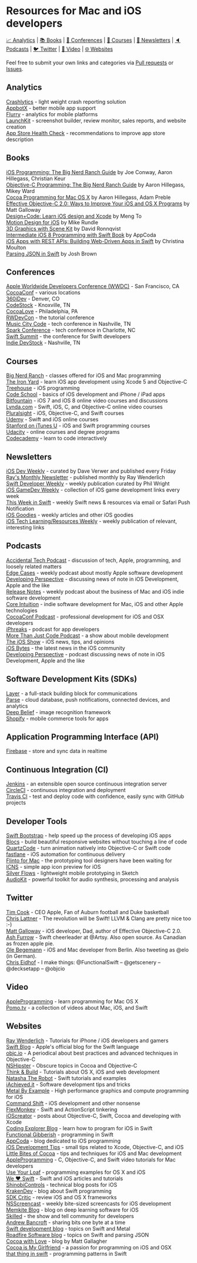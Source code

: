 # Resources for Mac and iOS developers

[:chart_with_upwards_trend: Analytics](#analytics) | [:books: Books](#books) | [:office: Conferences](#conferences) | [:notebook: Courses](#courses) | [:newspaper: Newsletters](#newsletters) | [:speaker: Podcasts](#podcasts)  | [:bird: Twitter](#twitter) | [:movie_camera: Video](#video) | [:globe_with_meridians: Websites](#websites)

Feel free to submit your own links and categories via [Pull requests](https://github.com/knoxcocoa/dev-resources/pulls) or [Issues](https://github.com/knoxcocoa/dev-resources/issues).

## Analytics
[Crashlytics](https://try.crashlytics.com) - light weight crash reporting solution  
[AppbotX](https://appbot.co/appbotx/getstarted) - better mobile app support  
[Flurry](http://www.flurry.com) - analytics for mobile platforms  
[LaunchKit](https://launchkit.io) - screenshot builder, review monitor, sales reports, and website creation  
[App Store Health Check](http://healthcheck.appbot.co/#/) - recommendations to improve app store description

## Books
[iOS Programming: The Big Nerd Ranch 
Guide](http://www.amazon.com/iOS-Programming-Ranch-Edition-Guides/dp/0321942051/) by Joe Conway, Aaron 
Hillegass, Christian Keur  
[Objective-C Programming: The Big Nerd Ranch 
Guide](http://www.amazon.com/Objective-C-Programming-Ranch-Edition-Guides/dp/032194206X/) by Aaron 
Hillegass, Mikey Ward  
[Cocoa Programming for Mac OS X](http://www.amazon.com/Cocoa-Programming-Mac-OS-4th/dp/0321774086/) by 
Aaron Hillegass, Adam Preble  
[Effective Objective-C 2.0: Ways to Improve Your iOS and OS X 
Programs](http://www.amazon.com/Effective-Objective-C-2-0-Specific-Development/dp/0321917014/) by Matt 
Galloway  
[Design+Code: Learn iOS design and Xcode](https://designcode.io/) by Meng To   
[Motion Design for iOS](http://designthencode.com) by Mike Rundle  
[3D Graphics with Scene Kit](http://ronnqvi.st/book/) by David Ronnqvist  
[Intermediate iOS 8 Programming with Swift Book](http://www.appcoda.com/intermediate-swift-programming-book/) by AppCoda  
[iOS Apps with REST APIs: Building Web-Driven Apps in Swift](https://leanpub.com/iosappswithrest/c/launch) by Christina Moulton  
[Parsing JSON in Swift](http://roadfiresoftware.com/parsing-json-in-swift/) by Josh Brown

## Conferences
[Apple Worldwide Developers Conference (WWDC)](https://developer.apple.com/wwdc/) - San Francisco, CA  
[CocoaConf](http://cocoaconf.com) - various locations  
[360iDev](http://360idev.com) - Denver, CO  
[CodeStock](http://www.codestock.org) - Knoxville, TN  
[CocoaLove](http://cocoalove.org) - Philadelphia, PA  
[RWDevCon](http://www.rwdevcon.com) - the tutorial conference  
[Music City Code](http://www.musiccitycode.com) - tech conference in Nashville, TN  
[Spark Conference](http://sparkconf.org) - tech conference in Charlotte, NC  
[Swift Summit](https://www.swiftsummit.com) - the conference for Swift developers  
[Indie DevStock](http://www.indiedevstock.com/2016/) - Nashville, TN  

## Courses
[Big Nerd Ranch](http://www.bignerdranch.com/) - classes offered for iOS and Mac programming  
[The Iron Yard](http://theironyard.com/academy/) - learn iOS app development using Xcode 5 and Objective-C  
[Treehouse](http://teamtreehouse.com/features/ios) - iOS programming  
[Code School](https://www.codeschool.com/paths/ios) - basics of iOS development and iPhone / iPad apps  
[Bitfountain](http://bitfountain.io) - iOS 7 and iOS 8 online video courses and discussions  
[Lynda.com](http://www.lynda.com) - Swift, iOS, C, and Objective-C online video courses  
[Pluralsight](http://www.pluralsight.com) - iOS, Objective-C, and Swift courses  
[Udemy](https://www.udemy.com) - Swift and iOS online courses  
[Stanford on iTunes U](https://itunes.stanford.edu/index.html) - iOS and Swift programming courses  
[Udacity](https://www.udacity.com) - online courses and degree programs  
[Codecademy](https://www.codecademy.com) - learn to code interactively

## Newsletters
[iOS Dev Weekly](http://iosdevweekly.com) - curated by Dave Verwer and published every Friday  
[Ray's Monthly Newsletter](http://www.raywenderlich.com) - published monthly by Ray Wenderlich  
[Swift Developer Weekly](http://swiftdevweekly.co) - weekly publication curated by Phil Wright  
[iOS GameDev Weekly](http://iosgamedevweekly.com) - collection of iOS game development links every week  
[This Week in Swift](http://swiftnews.curated.co) - weekly Swift news & resources via email or Safari Push Notification  
[iOS Goodies](http://ios-goodies.com) - weekly articles and other iOS goodies  
[iOS Tech Learning/Resources Weekly](https://darrellnicholas-com.curated.co) - weekly publication of relevant, interesting links

## Podcasts
[Accidental Tech Podcast](http://atp.fm) - discussion of tech, Apple, programming, and loosely related matters  
[Edge Cases](http://edgecasesshow.com) - weekly podcast about mostly Apple software development  
[Developing Perspective](http://developingperspective.com) - discussing news of note in iOS Development, Apple and the like  
[Release Notes](http://releasenotes.tv/aboutthepodcast/) - weekly podcast about the business of Mac and iOS indie software development  
[Core Intuition](http://www.coreint.org) - indie software development for Mac, iOS and other Apple technologies  
[CocoaConf Podcast](http://cocoaconf.com/podcast) - professional development for iOS and OSX developers  
[iPhreaks](http://devchat.tv/iphreaks) - podcast for app developers  
[More Than Just Code Podcast](http://www.mtjc.fm) - a show about mobile development  
[The iOS Show](http://www.wehavecommunicators.com) - iOS news, tips, and opinions  
[iOS Bytes](https://iosbytes.codeschool.com) - the latest news in the iOS community  
[Developing Perspective](http://developingperspective.com) - podcast discussing news of note in iOS Development, Apple and the like

## Software Development Kits (SDKs)
[Layer](https://layer.com) - a full-stack building block for communications  
[Parse](https://www.parse.com) - cloud database, push notifications, connected devices, and analytics  
[Deep Belief](https://github.com/jetpacapp/DeepBeliefSDK) - image recognition framework  
[Shopify](https://developers.shopify.com) - mobile commerce tools for apps

## Application Programming Interface (API)
[Firebase](https://www.firebase.com) - store and sync data in realtime

## Continuous Integration (CI)
[Jenkins](http://jenkins-ci.org) - an extensible open source continuous integration server  
[CircleCI](https://circleci.com) - continuous integration and deployment  
[Travis CI](https://travis-ci.org) - test and deploy code with confidence, easily sync with GitHub projects

## Developer Tools
[Swift Bootstrap](http://www.swiftbootstrap.com) - help speed up the process of developing iOS apps  
[Blocs](http://blocsapp.com) - build beautiful responsive websites without touching a line of code  
[QuartzCode](http://www.quartzcodeapp.com) - turn animation natively into Objective-C or Swift code  
[fastlane](https://fastlane.tools) - iOS automation for continuous delivery  
[Flinto for Mac](https://www.flinto.com/mac) - the prototyping tool designers have been waiting for  
[ICNS](http://geticns.com) - simple app icon preview for iOS  
[Silver Flows](http://silverflows.com) - lightweight mobile prototyping in Sketch  
[AudioKit](http://audiokit.io) - powerful toolkit for audio synthesis, processing and analysis

## Twitter
[Tim Cook](https://twitter.com/tim_cook) - CEO Apple, Fan of Auburn football and Duke basketball  
[Chris Lattner](https://twitter.com/clattner_llvm) - The revolution will be Swift! LLVM & Clang are pretty nice too :-)  
[Matt Galloway](https://twitter.com/mattjgalloway) - iOS developer, Dad, author of Effective Objective-C 2.0.  
[Ash Furrow](https://twitter.com/ashfurrow) - Swift cheerleader at @Artsy. Also open source. As Canadian as frozen apple pie.  
[Ole Begemann](https://twitter.com/olebegemann) - iOS and Mac developer from Berlin. Also tweeting as @elo (in German).  
[Chris Eidhof](https://twitter.com/chriseidhof) - I make things: @FunctionalSwift – @getscenery – @decksetapp – @objcio  

## Video
[AppleProgramming](https://www.youtube.com/user/AppleProgramming) - learn programming for Mac OS X  
[Pomo.tv](http://www.pomo.tv) - a collection of videos about Mac, iOS, and Swift  

## Websites
[Ray Wenderlich](http://www.raywenderlich.com) - Tutorials for iPhone / iOS developers and gamers  
[Swift Blog](https://developer.apple.com/swift/blog/) - Apple's official blog for the Swift language  
[objc.io](http://www.objc.io) - A periodical about best practices and advanced techniques in Objective-C  
[NSHipster](http://nshipster.com) - Obscure topics in Cocoa and Objective-C  
[Think & Build](http://www.thinkandbuild.it) - Tutorials about OS X, iOS and web development  
[Natasha The Robot](http://natashatherobot.com) - Swift tutorials and examples  
[iAchieved.it](http://dev.iachieved.it/iachievedit/) - Software development tips and tricks  
[Metal By Example](http://metalbyexample.com) - High performance graphics and compute programming for iOS  
[Command Shift](http://commandshift.co.uk) - iOS development and other nonsense  
[FlexMonkey](http://flexmonkey.blogspot.com) - Swift and ActionScript tinkering  
[iOScreator](http://www.ioscreator.com) - posts about Objective-C, Swift, Cocoa and developing with Xcode  
[Coding Explorer Blog](http://www.codingexplorer.com) - learn how to program for iOS in Swift  
[Functional Gibberish](http://www.functionalgibberish.com) - programming in Swift  
[AppCoda](http://www.appcoda.com) - blog dedicated to iOS programming  
[iOS Development Tips](http://iosdevtips.co) - small tips related to Xcode, Objective-C, and iOS  
[Little Bites of Cocoa](http://littlebitesofcocoa.com) - tips and techniques for iOS and Mac development  
[AppleProgramming](https://www.youtube.com/user/AppleProgramming) - C, Objective-C, and Swift video tutorials for Mac developers  
[Use Your Loaf](http://useyourloaf.com) - programming examples for OS X and iOS  
[We ❤ Swift](https://www.weheartswift.com) - Swift and iOS articles and tutorials  
[ShinobiControls](https://www.shinobicontrols.com/blog) - technical blog posts for iOS  
[KrakenDev](http://krakendev.io) - blog about Swift programming  
[SDK Critic](http://www.sdkcritic.com) - review iOS and OS X frameworks  
[NSScreencast](http://nsscreencast.com) - weekly bite-sized screencasts for iOS development  
[Memkite Blog](http://memkite.com/blog/) - blog on deep learning software for iOS  
[Skilled](http://www.skilled.io) - the show and tell community for developers  
[Andrew Bancroft](https://www.andrewcbancroft.com) - sharing bits one byte at a time  
[Swift development blog](http://mhorga.org) - topics on Swift and Metal  
[Roadfire Software blog](http://roadfiresoftware.com/blog/) - topics on Swift and parsing JSON  
[Cocoa with Love](http://cocoawithlove.com) - blog by Matt Gallagher  
[Cocoa is My Girlfriend](http://www.cimgf.com) - a passion for programming on iOS and OSX  
[that thing in swift](https://thatthinginswift.com) - programming patterns in Swift  
